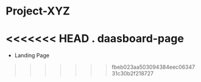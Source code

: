 # Project-XYZ

<<<<<<< HEAD
. daasboard-page
=======
- Landing Page
>>>>>>> fbeb023aa503094384eec0634731c30b2f218727
